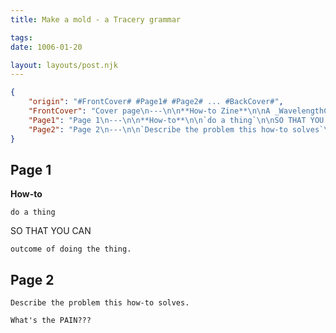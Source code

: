 ```yaml
---
title: Make a mold - a Tracery grammar

tags:
date: 1006-01-20

layout: layouts/post.njk
---
```


```json
{  
    "origin": "#FrontCover# #Page1# #Page2# ... #BackCover#",
    "FrontCover": "Cover page\n---\n\n**How-to Zine**\n\nA _WavelengthConf_ Progzine Template",
    "Page1": "Page 1\n---\n\n**How-to**\n\n`do a thing`\n\nSO THAT YOU CAN\n\n`outcome of doing the thing.`",
    "Page2": "Page 2\n---\n\n`Describe the problem this how-to solves`\n\n`What's the PAIN???`"
}
```

## Page 1
**How-to**

`do a thing`

SO THAT YOU CAN

`outcome of doing the thing.`

## Page 2

`Describe the problem this how-to solves.`

`What's the PAIN???`
